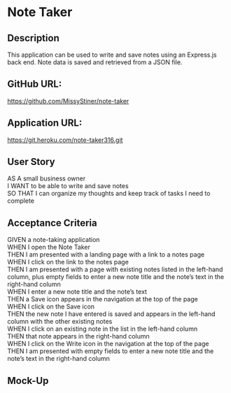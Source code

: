 # Note Taker

## Description
This application can be used to write and save notes using an Express.js back end. Note data is saved and retrieved from a JSON file.

## GitHub URL:
https://github.com/MissyStiner/note-taker

## Application URL:
https://git.heroku.com/note-taker316.git

## User Story
AS A small business owner<br>
I WANT to be able to write and save notes<br>
SO THAT I can organize my thoughts and keep track of tasks I need to complete

## Acceptance Criteria
GIVEN a note-taking application<br>
WHEN I open the Note Taker<br>
THEN I am presented with a landing page with a link to a notes page<br>
WHEN I click on the link to the notes page<br>
THEN I am presented with a page with existing notes listed in the left-hand column, plus empty fields to enter a new note title and the note’s text in the right-hand column<br>
WHEN I enter a new note title and the note’s text<br>
THEN a Save icon appears in the navigation at the top of the page<br>
WHEN I click on the Save icon<br>
THEN the new note I have entered is saved and appears in the left-hand column with the other existing notes<br>
WHEN I click on an existing note in the list in the left-hand column<br>
THEN that note appears in the right-hand column<br>
WHEN I click on the Write icon in the navigation at the top of the page<br>
THEN I am presented with empty fields to enter a new note title and the note’s text in the right-hand column

## Mock-Up


